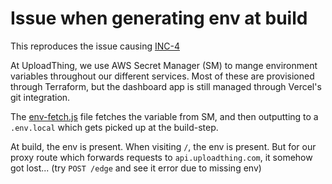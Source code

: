 # Issue when generating env at build

This reproduces the issue causing [INC-4](https://uploadthingstatus.com/incidents/01JHY943T5C7KA33YB2JMGPSNR)

At UploadThing, we use AWS Secret Manager (SM) to mange environment variables throughout
our different services. Most of these are provisioned through Terraform, but the dashboard app is still managed through Vercel's git integration.

The [env-fetch.js](./env-fetch.js) file fetches the variable from SM, and then outputting to a `.env.local` which gets picked up at the build-step.

At build, the env is present. When visiting `/`, the env is present. But for our proxy route which forwards requests to `api.uploadthing.com`, it somehow got lost... (try `POST /edge` and see it error due to missing env)
